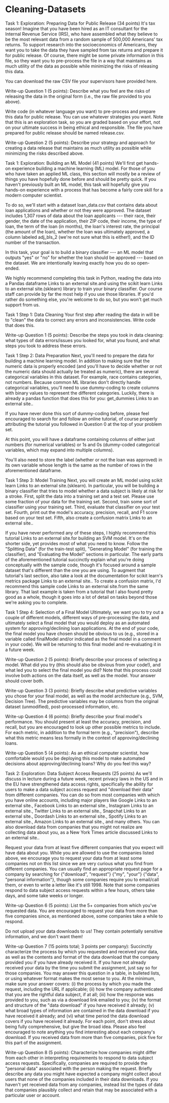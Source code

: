 # Cleaning-Datasets
Task 1: Exploration: Preparing Data for Public Release (34 points)
It's tax season! Imagine that you have been hired as an IT consultant for the Internal Revenue Service (IRS), who have assembled what they believe to be the most relevant data from a random sample of 500,000 Americans' tax returns. To support research into the socioeconomics of Americans, they want you to take the data they have sampled from tax returns and prepare it for public release. Of course, there might be some private information in this file, so they want you to pre-process the file in a way that maintains as much utility of the data as possible while minimizing the risks of releasing this data.

You can download the raw CSV file your supervisors have provided here.

Write-up Question 1 (5 points): Describe what you feel are the risks of releasing the data in the original form (i.e., the raw file provided to you above).

Write code (in whatever language you want) to pre-process and prepare this data for public release. You can use whatever strategies you want. Note that this is an exploration task, so you are graded based on your effort, not on your ultimate success in being ethical and responsible. The file you have prepared for public release should be named release.csv.

Write-up Question 2 (5 points): Describe your strategy and approach for creating a data release that maintains as much utility as possible while minimizing the risks described above.


Task 1: Exploration: Building an ML Model (41 points)
We'll first get hands-on experience building a machine learning (ML) model. For those of you who have taken an applied ML class, this section will mostly be a review of things you have hopefully done before and should be pretty quick. If you haven't previously built an ML model, this task will hopefully give you hands-on experience with a process that has become a fairly core skill for a modern computer scientist.

To do so, we'll start with a dataset loan_data.csv that contains data about loan applications and whether or not they were approved. The dataset includes 1,307 rows of data about the loan applicants --- their race, their gender, the date of the application, their ZIP code, their income, the type of loan, the term of the loan (in months), the loan's interest rate, the principal (the amount of the loan), whether the loan was ultimately approved, a column labeled adj_bls_2 (we're not sure what this is either!), and the ID number of the transaction.

In this task, your goal is to build a binary classifier --- an ML model that outputs "yes" or "no" for whether the loan should be approved --- based on the dataset. We are intentionally leaving exactly how you do so open-ended.

We highly recommend completing this task in Python, reading the data into a Pandas dataframe Links to an external site.and using the scikit learn Links to an external site.(sklearn) library to train your binary classifier. Our course staff can provide by far the most help if you use those libraries. If you'd rather do something else, you're welcome to do so, but you won't get much support from us.

Task 1 Step 1: Data Cleaning
Your first step after reading the data in will be to "clean" the data to correct any errors and inconsistencies. Write code that does this.

Write-up Question 1 (5 points): Describe the steps you took in data cleaning: what types of data errors/issues you looked for, what you found, and what steps you took to address these errors.

Task 1 Step 2: Data Preparation
Next, you'll need to prepare the data for building a machine learning model. In addition to making sure that the numeric data is properly encoded (and you'll have to decide whether or not the numeric data should actually be treated as numeric), there are several categorical variables in this dataset. For example, race contains categories, not numbers. Because common ML libraries don't directly handle categorical variables, you'll need to use dummy-coding to create columns with binary values to represent the different categories. Luckily, there is already a pandas function that does this for you: get_dummies Links to an external site..

If you have never done this sort of dummy-coding before, please feel encouraged to search for and follow an online tutorial, of course properly attributing the tutorial you followed in Question 0 at the top of your problem set.

At this point, you will have a dataframe containing columns of either just numbers (for numerical variables) or 1s and 0s (dummy-coded categorical variables, which may expand into multiple columns).

You'll also need to store the label (whether or not the loan was approved) in its own variable whose length is the same as the number of rows in the aforementioned dataframe.

Task 1 Step 3: Model Training
Next, you will create an ML model using scikit learn Links to an external site.(sklearn). In particular, you will be building a binary classifier that tries to model whether a data subject is likely at risk for a stroke. First, split the data into a training set and a test set. Please use some fraction of your data for the training set. Second, train some sort of classifier using your training set. Third, evaluate that classifier on your test set. Fourth, print out the model's accuracy, precision, recall, and F1 score based on your test set. Fifth, also create a confusion matrix Links to an external site..

If you have never performed any of these steps, I highly recommend this tutorial Links to an external site.for building an SVM model. It's on the shorter side, yet provides most of what you need to know. Follow the "Splitting Data" (for the train-test split), "Generating Model" (for training the classifier), and "Evaluating the Model" sections in particular. The early parts of the aforementioned tutorial succinctly explain what you're doing conceptually with the sample code, though it's focused around a sample dataset that's different than the one you are using. To augment that tutorial's last section, also take a look at the documentation for scikit learn's metrics package Links to an external site.. To create a confusion matrix, I'd recommend this sample code Links to an external site.from the same library. That last example is taken from a tutorial that I also found pretty good as a whole, though it goes into a lot of detail on tasks beyond those we're asking you to complete.

Task 1 Step 4: Selection of a Final Model
Ultimately, we want you to try out a couple of different models, different ways of pre-processing the data, and ultimately select a final model that you would deploy as an automated system for approving/declining loan applications. At the end of your code, the final model you have chosen should be obvious to us (e.g., stored in a variable called finalModel and/or indicated as the final model in a comment in your code). We will be returning to this final model and re-evaluating it in a future week.

Write-up Question 2 (5 points): Briefly describe your process of selecting a model. What did you try (this should also be obvious from your code!), and what led you to select the final model you did? Note that this process could involve both actions on the data itself, as well as the model. Your answer should cover both.

Write-up Question 3 (3 points): Briefly describe what predictive variables you chose for your final model, as well as the model architecture (e.g., SVM, Decision Tree). The predictive variables may be columns from the original dataset (unmodified), post-processed information, etc.

Write-up Question 4 (6 points): Briefly describe your final model's performance. You should present at least the accuracy, precision, and recall, but you are encouraged to look up other possible metrics to include. For each metric, in addition to the formal term (e.g., "precision"), describe what this metric means less formally in the context of approving/declining loans.

Write-up Question 5 (4 points): As an ethical computer scientist, how comfortable would you be deploying this model to make automated decisions about approving/declining loans? Why do you feel this way?

Task 2: Exploration: Data Subject Access Requests (25 points)
As we'll discuss in lecture during a future week, recent privacy laws in the US and in the EU have strengthened data access rights, specifically the ability for users to make a data subject access request and "download their data" from different companies. You can do so from most companies with which you have online accounts, including major players like Google Links to an external site., Facebook Links to an external site., Instagram Links to an external site., Twitter Links to an external site., Snapchat Links to an external site., Doordash Links to an external site., Spotify Links to an external site., Amazon Links to an external site., and many others. You can also download data from companies that you might not realize are collecting data about you, as a New York Times article discussed Links to an external site..

Request your data from at least five different companies that you expect will have data about you. While you are allowed to use the companies listed above, we encourage you to request your data from at least some companies not on this list since we are very curious what you find from different companies. You can usually find an appropriate request page for a company by searching for {"download", "request"} {"my", "your"} {"data", "personal information"}, though some companies require you to email/call them, or even to write a letter like it's still 1998. Note that some companies respond to data subject access requests within a few hours, others take days, and some take weeks or longer.

Write-up Question 6 (5 points): List the 5+ companies from which you've requested data. You are encouraged to request your data from more than five companies since, as mentioned above, some companies take a while to respond.

Do not upload your data downloads to us! They contain potentially sensitive information, and we don't want them!

Write-up Question 7 (15 points total; 3 points per company): Succinctly characterize the process by which you requested and received your data, as well as the contents and format of the data download that the company provided you if you have already received it. If you have not already received your data by the time you submit the assignment, just say so for those companies. You may answer this question in a table, in bulleted lists, or using whatever format makes the most sense to you. At the minimum, make sure your answer covers: (i) the process by which you made the request, including the URL if applicable; (ii) how the company authenticated that you are the rightful data subject, if at all; (iii) how the response was provided to you, such as via a download link emailed to you; (iv) the format and structure of the "data download" if you have received it already; (v) what broad types of information are contained in the data download if you have received it already; and (vi) what time period the data download covers if you have received it already. For each point, don't stress about being fully comprehensive, but give the broad idea. Please also feel encouraged to note anything you find interesting about each company's download. If you received data from more than five companies, pick five for this part of the assignment.

Write-up Question 8 (5 points): Characterize how companies might differ from each other in interpreting requirements to respond to data subject access requests. Specifically, companies are required to provide the "personal data" associated with the person making the request. Briefly describe any data you might have expected a company might collect about users that none of the companies included in their data downloads. If you haven't yet received data from any companies, instead list the types of data that companies plausibly collect and retain that may be associated with a particular user or account.
